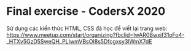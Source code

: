 # Final exercise - CodersX 2020
Sử dụng các kiến thức HTML, CSS đã học để viết lại trang web: https://www.meetup.com/start/organizing?fbclid=IwAR0Bwxjf31oFo4-_HTXv5GzD5SweQH_PLIwmVBsOI8s5Dfcgxsy3lWmX7dE
